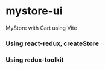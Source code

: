 # mystore-ui
MyStore with Cart using Vite 

### Using react-redux, createStore
### Using redux-toolkit
